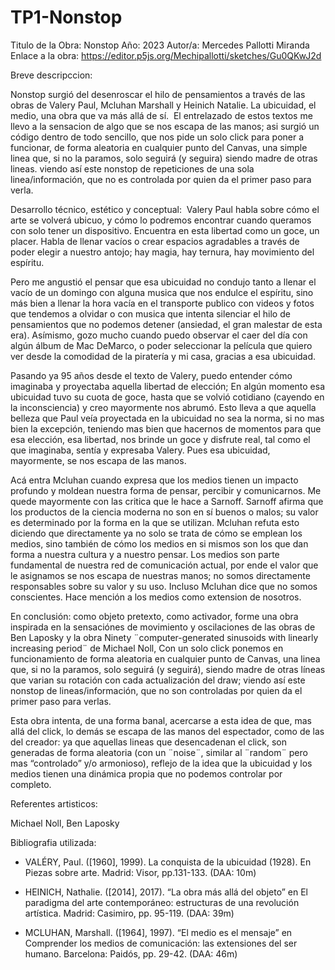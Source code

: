 # TP1-Nonstop

Titulo de la Obra: Nonstop 
Año: 2023
Autor/a: Mercedes Pallotti Miranda
Enlace a la obra:
https://editor.p5js.org/Mechipallotti/sketches/Gu0QKwJ2d


Breve descripccion:

Nonstop surgió del desenroscar el hilo de pensamientos a través de las obras de Valery Paul, Mcluhan Marshall y Heinich Natalie. La ubicuidad, el medio, una obra que va más allá de sí.  El entrelazado de estos textos me llevo a la sensacion de algo que se nos escapa de las manos; asi surgió un código dentro de todo sencillo, que nos pide un solo click para poner a funcionar, de forma aleatoria en cualquier punto del Canvas, una simple linea que, si no la paramos, solo seguirá (y seguira) siendo madre de otras lineas.
viendo así este nonstop de repeticiones de una sola linea/información, que no es controlada por quien da el primer paso para verla.




Desarrollo técnico, estético y conceptual:
 Valery Paul habla sobre cómo el arte se volverá ubicuo, y cómo lo podremos encontrar cuando queramos con solo tener un dispositivo. Encuentra en esta libertad como un goce, un placer. Habla de llenar vacíos o crear espacios agradables a través de poder elegir a nuestro antojo; hay magia, hay ternura, hay movimiento del espíritu. 

Pero me angustió el pensar que esa ubicuidad no condujo tanto a llenar el vacío de un domingo con alguna musica que nos endulce el espíritu, sino más bien a llenar la hora vacía en el transporte publico con videos y fotos que tendemos a olvidar o con musica que intenta silenciar el hilo de pensamientos que no podemos detener (ansiedad, el gran malestar de esta era).
Asímismo, gozo mucho cuando puedo observar el caer del día con algún álbum de Mac DeMarco, o poder seleccionar la película que quiero ver desde la comodidad de la piratería y mi casa, gracias a esa ubicuidad.

Pasando ya 95 años desde el texto de Valery, puedo entender cómo imaginaba y proyectaba aquella libertad de elección; En algún momento esa ubicuidad tuvo su cuota de goce, hasta que se volvió cotidiano (cayendo en la inconsciencia) y creo mayormente nos abrumó. Esto lleva a que aquella belleza que Paul veía proyectada en la ubicuidad no sea la norma, si no mas bien la excepción, teniendo mas bien que hacernos de momentos para que esa elección, esa libertad, nos brinde un goce y disfrute real, tal como el que imaginaba, sentía y expresaba Valery.
Pues esa ubicuidad, mayormente, se nos escapa de las manos. 

Acá entra Mcluhan cuando expresa que los medios tienen un impacto profundo y moldean nuestra forma de pensar, percibir y comunicarnos. Me quede mayormente con las critica que le hace a Sarnoff. Sarnoff afirma que los productos de la ciencia moderna no son en sí buenos o malos; su valor es determinado por la forma en la que se utilizan. Mcluhan refuta esto diciendo que directamente ya no solo se trata de cómo se emplean los medios, sino también de cómo los medios en si mismos son los que dan forma a nuestra cultura y a nuestro pensar. Los medios son parte fundamental de nuestra red de comunicación actual, por ende el valor que le asignamos se nos escapa de nuestras manos; no somos directamente responsables sobre su valor y su uso. Incluso Mcluhan dice que no somos conscientes.
Hace mención a los medios como extension de nosotros. 

En conclusión: como objeto pretexto, como activador, forme una obra inspirada en la sensaciónes de movimiento y oscilaciones de las obras de Ben Laposky y la obra Ninety ¨computer-generated sinusoids with linearly increasing period¨ de Michael Noll, 
Con un solo click ponemos en funcionamiento de forma aleatoria en cualquier punto de Canvas, una linea que, si no la paramos, solo seguirá (y seguirá), siendo madre de otras líneas que varian su rotación con cada actualización del draw; viendo así este nonstop de lineas/información, que no son controladas por quien da el primer paso para verlas. 

Esta obra intenta, de una forma banal, acercarse a esta idea de que, mas allá del click, lo demás se escapa de las manos del espectador, como de las del creador: ya que aquellas lineas que desencadenan el click, son generadas de forma aleatoria (con un ¨noise¨, similar al ¨random¨ pero mas “controlado” y/o armonioso), reflejo de la idea que la ubicuidad y los medios tienen una dinámica propia que no podemos controlar por completo.



Referentes artisticos:

Michael Noll, Ben Laposky


Bibliografia utilizada:


- VALÉRY, Paul. ([1960], 1999). La conquista de la ubicuidad (1928). En Piezas
sobre arte. Madrid: Visor, pp.131-133. (DAA: 10m)


- HEINICH, Nathalie. ([2014], 2017). “La obra más allá del objeto” en El
paradigma del arte contemporáneo: estructuras de una revolución artística.
Madrid: Casimiro, pp. 95-119. (DAA: 39m)


- MCLUHAN, Marshall. ([1964], 1997). “El medio es el mensaje” en Comprender
los medios de comunicación: las extensiones del ser humano. Barcelona: Paidós,
pp. 29-42. (DAA: 46m)
